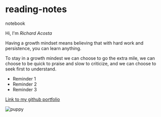 # reading-notes
notebook

Hi, I'm *Richard Acosta*

Having a growth mindset means believing that with hard work and persistence, you can learn anything.

To stay in a growth mindest we can choose to go the extra mile, we can choose to be quick to praise and slow to criticize, and we can choose to seek first to understand.

- Reminder 1
- Reminder 2
- Reminder 3

[Link to my github portfolio](https://github.com/acostavs)

![puppy](https://tse3.mm.bing.net/th?id=OIP.MTKGXMbTUHJq3vwHS0sRagHaIj&pid=Api&P=0)
